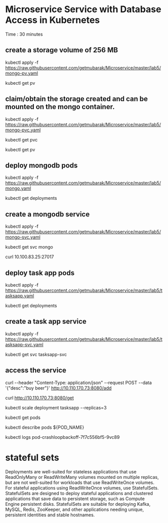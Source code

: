 #  Microservice Service with Database Access in Kubernetes #
Time : 30 minutes

## create a storage volume of 256 MB
kubectl apply -f https://raw.githubusercontent.com/getmubarak/Microservice/master/lab5/mongo-pv.yaml

kubectl get pv

## claim/obtain the storage created and can be mounted on the mongo container. 

kubectl apply -f https://raw.githubusercontent.com/getmubarak/Microservice/master/lab5/mongo-pvc.yaml

kubectl get pvc

kubectl get pv

## deploy mongodb pods
kubectl apply -f https://raw.githubusercontent.com/getmubarak/Microservice/master/lab5/mongo.yaml

kubectl get deployments

## create a mongodb service
kubectl apply -f https://raw.githubusercontent.com/getmubarak/Microservice/master/lab5/mongo-svc.yaml

kubectl get svc mongo

curl 10.100.83.25:27017

## deploy task app pods
kubectl apply -f https://raw.githubusercontent.com/getmubarak/Microservice/master/lab5/tasksapp.yaml

kubectl get deployments

## create a task app service

kubectl apply -f https://raw.githubusercontent.com/getmubarak/Microservice/master/lab5/tasksapp-svc.yaml

kubectl get svc tasksapp-svc

## access the service
curl --header "Content-Type: application/json" --request POST --data '{"desc":"buy beer"}' http://10.110.170.73:8080/add

curl http://10.110.170.73:8080/get

kubectl scale deployment tasksapp --replicas=3

kubectl get pods

kubectl describe pods ${POD_NAME}

kubectl logs pod-crashloopbackoff-7f7c556bf5-9vc89

# stateful sets
Deployments are well-suited for stateless applications that use ReadOnlyMany or ReadWriteMany volumes mounted on multiple replicas, but are not well-suited for workloads that use ReadWriteOnce volumes. For stateful applications using ReadWriteOnce volumes, use StatefulSets. StatefulSets are designed to deploy stateful applications and clustered applications that save data to persistent storage, such as Compute Engine persistent disks. StatefulSets are suitable for deploying Kafka, MySQL, Redis, ZooKeeper, and other applications needing unique, persistent identities and stable hostnames.


